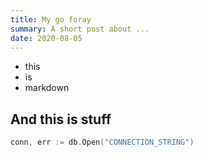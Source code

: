 ```yaml
---
title: My go foray
summary: A short post about ...
date: 2020-08-05
---
```


- this
- is
- markdown

## And this is stuff

```go
conn, err := db.Open("CONNECTION_STRING")
```
